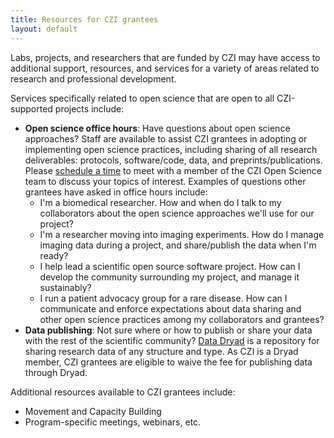 ```yaml
---
title: Resources for CZI grantees
layout: default
---
```


Labs, projects, and researchers that are funded by CZI may have access
to additional support, resources, and services for a variety
of areas related to research and professional development.

Services specifically related to open science that are open to all CZI-supported projects include:

- **Open science office hours**: Have questions about open science approaches? Staff are available to assist CZI grantees in adopting or implementing open science practices, including sharing of all research deliverables: protocols, software/code, data, and preprints/publications. Please [schedule a time](https://calendly.com/khertweck) to meet with a member of the CZI Open Science team to discuss your topics of interest. Examples of questions other grantees have asked in office hours include:
  - I'm a biomedical researcher. How and when do I talk to my collaborators about the open science approaches we'll use for our project?
  - I'm a researcher moving into imaging experiments. How do I manage imaging data during a project, and share/publish the data when I'm ready?
  - I help lead a scientific open source software project. How can I develop the community surrounding my project, and manage it sustainably?
  - I run a patient advocacy group for a rare disease. How can I communicate and enforce expectations about data sharing and other open science practices among my collaborators and grantees?
- **Data publishing**: Not sure where or how to publish or share your data with the rest of the scientific community? [Data Dryad](https://datadryad.org/stash) is a repository for sharing research data of any structure and type. As CZI is a Dryad member, CZI grantees are eligible to waive the fee for publishing data through Dryad.

Additional resources available to CZI grantees include:
- Movement and Capacity Building
- Program-specific meetings, webinars, etc.
